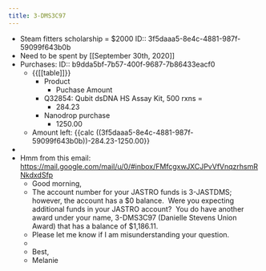 ```yaml
---
title: 3-DMS3C97
---
```


- Steam fitters scholarship = $2000
  ID:: 3f5daaa5-8e4c-4881-987f-59099f643b0b
- Need to be spent by [[September 30th, 2020]]
- Purchases:
  ID:: b9dda5bf-7b57-400f-9687-7b86433eacf0
	- {{[[table]]}}
		- Product
			- Puchase Amount
		- Q32854: Qubit dsDNA HS Assay Kit, 500 rxns =
			- 284.23
		- Nanodrop purchase
			- 1250.00
	- Amount left: {{calc  ((3f5daaa5-8e4c-4881-987f-59099f643b0b))-284.23-1250.00}}
-
- Hmm from this email: https://mail.google.com/mail/u/0/#inbox/FMfcgxwJXCJPvVfVnqzrhsmRNkdxdSfp
	- Good morning,
	- The account number for your JASTRO funds is 3-JASTDMS; however, the account has a $0 balance.  Were you expecting additional funds in your JASTRO account?  You do have
	   another award under your name, 3-DMS3C97 (Danielle Stevens Union Award) that has a balance of $1,186.11.
	- Please let me know if I am misunderstanding your question.
	-
	- Best,
	- Melanie